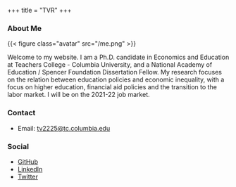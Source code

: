 +++
title = "TVR"
+++

### About Me

{{< figure class="avatar" src="/me.png" >}}

Welcome to my website. I am a Ph.D. candidate in Economics and Education at Teachers College - Columbia University, and a National Academy of Education / Spencer Foundation Dissertation Fellow. My research focuses on the relation between education policies and economic inequality, with a focus on higher education, financial aid policies and the transition to the labor market. I will be on the 2021-22 job market.

### Contact
* Email: [tv2225@tc.columbia.edu](mailto:tv2225@tc.columbia.edu)

### Social
* [GitHub](https://github.com/tativelasco)
* [LinkedIn](https://www.linkedin.com/in/tatianavelascoro/)
* [Twitter](https://twitter.com/TatiVelasco)
#
#
#
